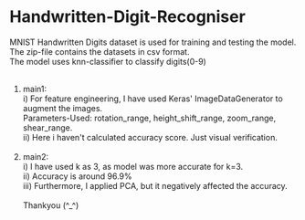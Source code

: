 # Handwritten-Digit-Recogniser

MNIST Handwritten Digits dataset is used for training and testing the model.<br>
The zip-file contains the datasets in csv format.<br>
The model uses knn-classifier to classify digits(0-9)<br><br>
1. main1:<br>
   i) For feature engineering, I have used Keras' ImageDataGenerator to augment the images.<br>
      Parameters-Used: rotation_range, height_shift_range, zoom_range, shear_range.<br>
   ii) Here i haven't calculated accuracy score. Just visual verification.<br><br>
2. main2:<br>
   i) I have used k as 3, as model was more accurate for k=3.<br>
   ii) Accuracy is around 96.9%<br>
   iii) Furthermore, I applied PCA, but it negatively affected the accuracy.<br><br>
Thankyou (^_^)
